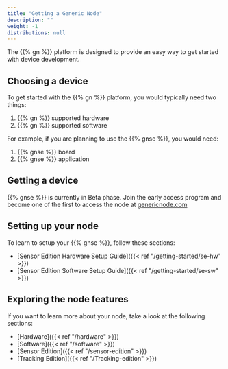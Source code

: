 ```yaml
---
title: "Getting a Generic Node"
description: ""
weight: -1
distributions: null
---
```


The {{% gn %}} platform is designed to provide an easy way to get started with device development.

<!--more-->

## Choosing a device

To get started with the {{% gn %}} platform, you would typically need two things:

1. {{% gn %}} supported hardware
2. {{% gn %}} supported software

For example, if you are planning to use the {{% gnse %}}, you would need:

1. {{% gnse %}} board
2. {{% gnse %}} application

## Getting a device

{{% gnse %}} is currently in Beta phase. Join the early access program and become one of the first to access the node at [genericnode.com](https://www.genericnode.com/)

## Setting up your node

To learn to setup your {{% gnse %}}, follow these sections:

- [Sensor Edition Hardware Setup Guide]({{< ref "/getting-started/se-hw" >}})
- [Sensor Edition Software Setup Guide]({{< ref "/getting-started/se-sw" >}})

## Exploring the node features

If you want to learn more about your node, take a look at the following sections:

- [Hardware]({{< ref "/hardware" >}})
- [Software]({{< ref "/software" >}})
- [Sensor Edition]({{< ref "/sensor-edition" >}})
- [Tracking Edition]({{< ref "/Tracking-edition" >}})
